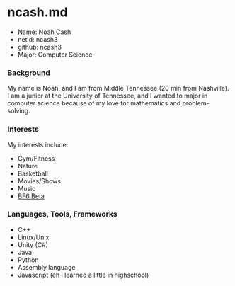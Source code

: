
# ncash.md

* Name: Noah Cash
* netid: ncash3
* github: ncash3
* Major: Computer Science

### Background

My name is Noah, and I am from Middle Tennessee (20 min from Nashville). I am a junior at the University of Tennessee, and I wanted to major in computer science because of my love for mathematics and problem-solving.  

### Interests

My interests include:
* Gym/Fitness
* Nature
* Basketball
* Movies/Shows
* Music
* [BF6 Beta](https://www.ea.com/games/battlefield)

### Languages, Tools, Frameworks

* C++
* Linux/Unix
* Unity (C#)
* Java
* Python
* Assembly language
* Javascript (eh i learned a little in highschool)
